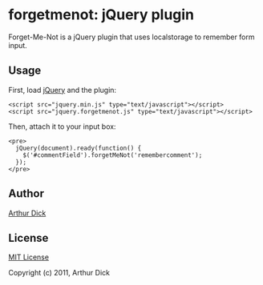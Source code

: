 # forgetmenot: jQuery plugin

Forget-Me-Not is a jQuery plugin that uses localstorage to remember form input.

## Usage

First, load [jQuery](http://jquery.com/) and the
plugin:

    <script src="jquery.min.js" type="text/javascript"></script>
    <script src="jquery.forgetmenot.js" type="text/javascript"></script>

Then, attach it to your input box:

    <pre>
      jQuery(document).ready(function() {
        $('#commentField').forgetMeNot('remembercomment');
      });
    </pre>

## Author

[Arthur Dick](http://arthurdick.com)

## License

[MIT License](http://www.opensource.org/licenses/mit-license.php)

Copyright (c) 2011, Arthur Dick

